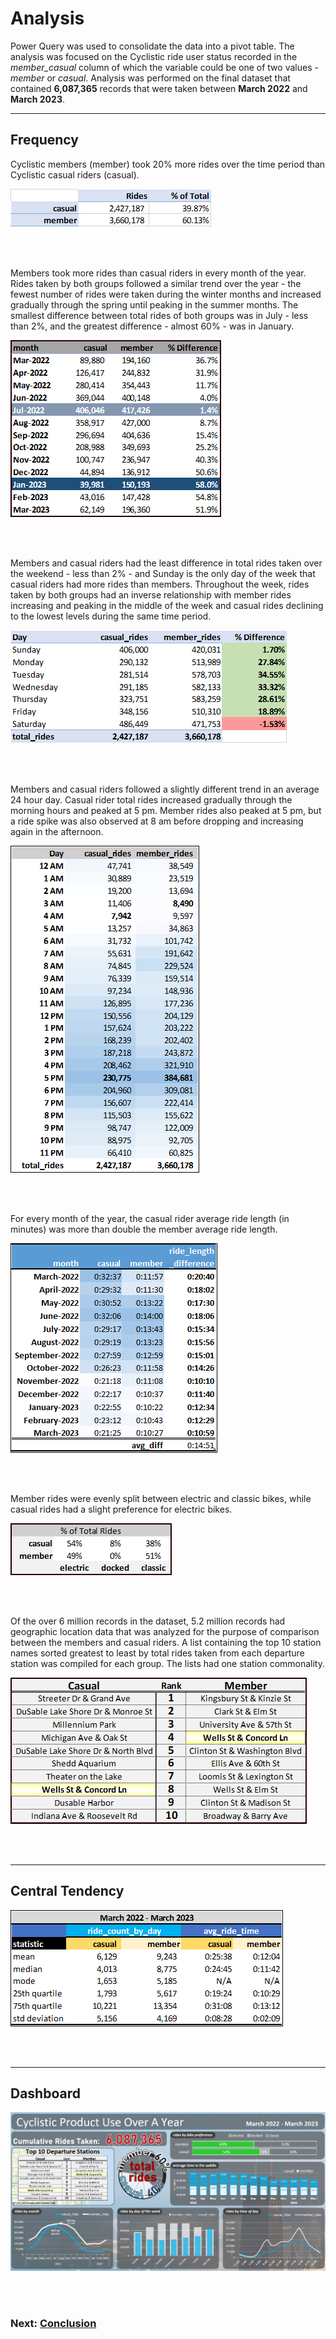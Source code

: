 # Analysis

Power Query was used to consolidate the data into a pivot table.  The analysis was focused on the Cyclistic ride user status recorded in the *member_casual* column of which the variable could be one of two values - *member* or *casual*. Analysis was performed on the final dataset that contained **6,087,365** records that were taken between **March 2022** and **March 2023**.

***

## Frequency
Cyclistic members (member) took 20% more rides over the time period than Cyclistic casual riders (casual).

![image](/google_capstone/images/casual_member_rides.png)

<br><br>

Members took more rides than casual riders in every month of the year.  Rides taken by both groups followed a similar trend over the year - the fewest number of rides were taken during the winter months and increased gradually through the spring until peaking in the summer months.  The smallest difference between total rides of both groups was in July - less than 2%, and the greatest difference - almost 60% - was in January.

![image](/google_capstone/images/c_m_diff.png)

<br><br>

Members and casual riders had the least difference in total rides taken over the weekend - less than 2% - and Sunday is the only day of the week that casual riders had more rides than members.  Throughout the week, rides taken by both groups had an inverse relationship with member rides increasing and peaking in the middle of the week and casual rides declining to the lowest levels during the same time period.

![image](/google_capstone/images/c_f_week.png)

<br><br>

Members and casual riders followed a slightly different trend in an average 24 hour day.  Casual rider total rides increased gradually through the morning hours and peaked at 5 pm.  Member rides also peaked at 5 pm, but a ride spike was also observed at 8 am before dropping and increasing again in the afternoon.

![image](/google_capstone/images/c_f_day.png)

<br><br>

For every month of the year, the casual rider average ride length (in minutes) was more than double the member average ride length.

![image](/google_capstone/images/c_f_length.png)

<br><br>

Member rides were evenly split between electric and classic bikes, while casual rides had a slight preference for electric bikes.

![image](/google_capstone/images/pct_ridable.png)

<br><br>

Of the over 6 million records in the dataset, 5.2 million records had geographic location data that was analyzed for the purpose of comparison between the members and casual riders.  A list containing the top 10 station names sorted greatest to least by total rides taken from each departure station was compiled for each group.  The lists had one station commonality.

![image](/google_capstone/images/station.png)

<br><br>

***

## Central Tendency
![image](/google_capstone/images/stats.png)

<br><br>


***

## Dashboard
![image](/google_capstone/images/dashboard.PNG)

<br><br>


### Next:  [Conclusion](/google_capstone/5.%20Conclusion.md)
